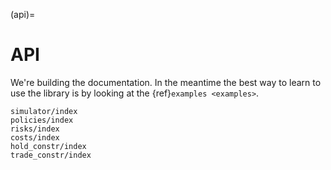 (api)=

# API

We're building the documentation. In the meantime the best way
to learn to use the library is by looking at the {ref}`examples <examples>`.

```{toctree}
simulator/index
policies/index
risks/index
costs/index
hold_constr/index
trade_constr/index
```
